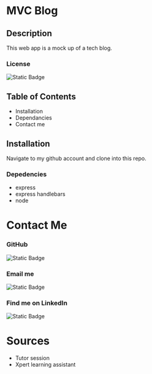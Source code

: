 # MVC Blog

## Description

This web app is a mock up of a tech blog.

### License

![Static Badge](https://img.shields.io/badge/License-MIT-white?style=plastic)

## Table of Contents

- Installation
- Dependancies
- Contact me

## Installation

Navigate to my github account and clone into this repo.

### Depedencies

- express
- express handlebars
- node

# Contact Me

### GitHub

![Static Badge](https://img.shields.io/badge/GitHub-Rubenvill0811-white?style=for-the-badge&logo=GitHub)

### Email me

![Static Badge](https://img.shields.io/badge/Email-rubenvill0811%40gmail.com-white?style=for-the-badge&logo=gmail)

### Find me on LinkedIn

![Static Badge](https://img.shields.io/badge/LinkedIn-Rubenvill0811-white?style=for-the-badge&logo=LinkedIn)

# Sources

- Tutor session
- Xpert learning assistant

